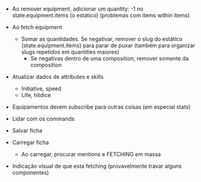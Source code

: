 - Ao remover equipment, adicionar um quantity: -1 no state.equipment.items (o estático) (problemas com items within items)
- Ao fetch equipment
  - Somar as quantidades. Se negativar, remover o slug do estático (state.equipment.items) para parar de puxar (também para organizar slugs repetidos em quantities maiores)
    - Se negativas dentro de uma composition, remover somente da composition

- Atualizar dados de attributes e skills
  - Initiative, speed
  - Life, hitdice

- Equipamentos devem subscribe para outras coisas (em especial stats)

- Lidar com os commands

- Salvar ficha
- Carregar ficha
  - Ao carregar, procurar mentions e FETCHING em massa

- Indicação visual de que esta fetching (provavelmente travar alguns componentes)